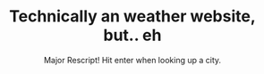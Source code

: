 <Center><h1>Technically an weather website, but.. eh</h1><center>
  
Major Rescript! Hit enter when looking up a city.
